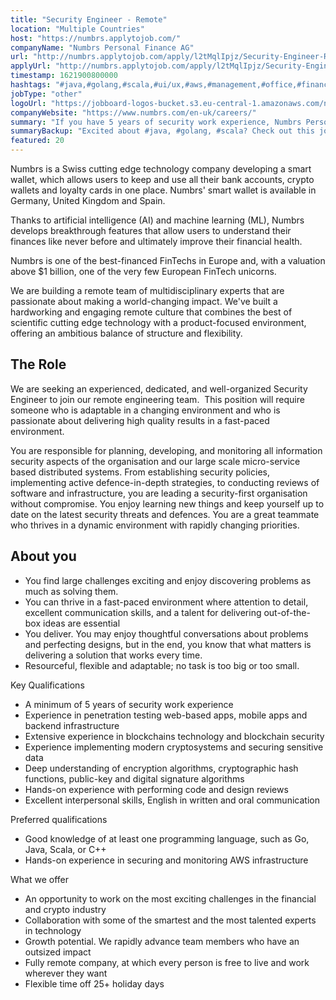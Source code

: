```yaml
---
title: "Security Engineer - Remote"
location: "Multiple Countries"
host: "https://numbrs.applytojob.com/"
companyName: "Numbrs Personal Finance AG"
url: "http://numbrs.applytojob.com/apply/l2tMqlIpjz/Security-Engineer-Remote"
applyUrl: "http://numbrs.applytojob.com/apply/l2tMqlIpjz/Security-Engineer-Remote"
timestamp: 1621900800000
hashtags: "#java,#golang,#scala,#ui/ux,#aws,#management,#office,#finance,#monitoring,#English"
jobType: "other"
logoUrl: "https://jobboard-logos-bucket.s3.eu-central-1.amazonaws.com/numbrs-personal-finance-ag"
companyWebsite: "https://www.numbrs.com/en-uk/careers/"
summary: "If you have 5 years of security work experience, Numbrs Personal Finance AG is looking for someone with your knowledge."
summaryBackup: "Excited about #java, #golang, #scala? Check out this job post!"
featured: 20
---
```


Numbrs is a Swiss cutting edge technology company developing a smart wallet, which allows users to keep and use all their bank accounts, crypto wallets and loyalty cards in one place. Numbrs' smart wallet is available in Germany, United Kingdom and Spain. 

Thanks to artificial intelligence (AI) and machine learning (ML), Numbrs develops breakthrough features that allow users to understand their finances like never before and ultimately improve their financial health. 

Numbrs is one of the best-financed FinTechs in Europe and, with a valuation above $1 billion, one of the very few European FinTech unicorns.

We are building a remote team of multidisciplinary experts that are passionate about making a world-changing impact. We've built a hardworking and engaging remote culture that combines the best of scientific cutting edge technology with a product-focused environment, offering an ambitious balance of structure and flexibility.

## The Role

We are seeking an experienced, dedicated, and well-organized Security Engineer to join our remote engineering team.  This position will require someone who is adaptable in a changing environment and who is passionate about delivering high quality results in a fast-paced environment.

You are responsible for planning, developing, and monitoring all information security aspects of the organisation and our large scale micro-service based distributed systems. From establishing security policies, implementing active defence-in-depth strategies, to conducting reviews of software and infrastructure, you are leading a security-first organisation without compromise. You enjoy learning new things and keep yourself up to date on the latest security threats and defences. You are a great teammate who thrives in a dynamic environment with rapidly changing priorities.

## About you

*   You find large challenges exciting and enjoy discovering problems as much as solving them.
*   You can thrive in a fast-paced environment where attention to detail, excellent communication skills, and a talent for delivering out-of-the-box ideas are essential
*   You deliver. You may enjoy thoughtful conversations about problems and perfecting designs, but in the end, you know that what matters is delivering a solution that works every time.
*   Resourceful, flexible and adaptable; no task is too big or too small.

Key Qualifications

*   A minimum of 5 years of security work experience
*   Experience in penetration testing web-based apps, mobile apps and backend infrastructure
*   Extensive experience in blockchains technology and blockchain security
*   Experience implementing modern cryptosystems and securing sensitive data
*   Deep understanding of encryption algorithms, cryptographic hash functions, public-key and digital signature algorithms
*   Hands-on experience with performing code and design reviews
*   Excellent interpersonal skills, English in written and oral communication

Preferred qualifications

*   Good knowledge of at least one programming language, such as Go, Java, Scala, or C++
*   Hands-on experience in securing and monitoring AWS infrastructure

What we offer

*   An opportunity to work on the most exciting challenges in the financial and crypto industry
*   Collaboration with some of the smartest and the most talented experts in technology
*   Growth potential. We rapidly advance team members who have an outsized impact
*   Fully remote company, at which every person is free to live and work wherever they want
*   Flexible time off 25+ holiday days
